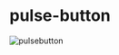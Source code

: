 # pulse-button


![pulsebutton](https://user-images.githubusercontent.com/52512005/150653312-32808a95-3b7b-4358-91d5-4a477ad71aaa.gif)
